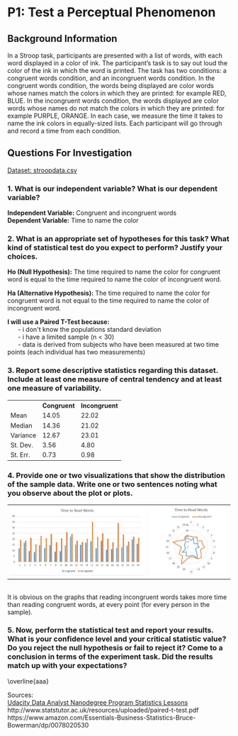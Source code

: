 # P1: Test a Perceptual Phenomenon

<h2>Background Information</h2>

In a Stroop task, participants are presented with a list of words, with each word displayed in a color of ink. The participant’s task is to say out loud the color of the ink in which the word is printed. The task has two conditions: a congruent words condition, and an incongruent words condition. In the congruent words condition, the words being displayed are color words whose names match the colors in which they are printed: for example RED, BLUE. In the incongruent words condition, the words displayed are color words whose names do not match the colors in which they are printed: for example PURPLE, ORANGE. In each case, we measure the time it takes to name the ink colors in equally-sized lists. Each participant will go through and record a time from each condition.

<h2>Questions For Investigation</h2>

[Dataset: stroopdata.csv](stroopdata.csv)
<p>

<h3> 1. What is our independent variable? What is our dependent variable? </h3>

<b>Independent Variable:</b> Congruent and incongruent words
<br>
<b>Dependent Variable:</b> Time to name the color

<p>

<h3> 2. What is an appropriate set of hypotheses for this task? What kind of statistical test do you expect to perform? Justify your choices.</h3>

<b>Ho (Null Hypothesis):</b> The time required to name the color for congruent word is equal to the time required to name the color of incongruent word. 

<b>Ha (Alternative Hypothesis):</b> The time required to name the color for congruent word is not equal to the time required to name the color of incongruent word. 

<p>

<b>I will use a Paired T-Test because: </b> <br>
 &nbsp; &nbsp; &nbsp; - i don't know the populations standard deviation <br>
 &nbsp; &nbsp; &nbsp; - i have a limited sample (n < 30) <br>
 &nbsp; &nbsp; &nbsp; - data is derived from subjects who have been measured at two time points (each individual has two measurements) <br>
 
<p>

<h3>3. Report some descriptive statistics regarding this dataset. Include at least one measure of central tendency and at least one measure of variability.</h3>

<center>
<table>
<tr>
<th></th>
<th>Congruent</th>
<th>Incongruent</th>
</tr>
<tr>
<td>Mean</td>
<td>14.05</td>
<td>22.02</td>
</tr>

<tr>
<td>Median</td>
<td>14.36</td>
<td>21.02</td>
</tr>

<tr>
<td>Variance</td>
<td>12.67</td>
<td>23.01</td>
</tr>

<tr>
<td>St. Dev.</td>
<td>3.56</td>
<td>4.80</td>
</tr>

<tr>
<td>St. Err.</td>
<td>0.73</td>
<td>0.98</td>
</tr>


</table>
</center>

<p>


<h3>
4. Provide one or two visualizations that show the distribution of the sample data. Write one or two sentences noting what you observe about the plot or plots.
</h3>

<center>
<table>

<tr>
<td>
   <img src="graph1.JPG" alt="graph1">
</td>
<td>
   <img src="graph2.JPG" alt="graph1">
</td>
</tr>



</table>
</center>
<br>
It is obvious on the graphs that reading incongruent words takes more time than reading congruent words, at every point (for every person in the sample). 

<p>


<h3>
5. Now, perform the statistical test and report your results. What is your confidence level and your critical statistic value? Do you reject the null hypothesis or fail to reject it? Come to a conclusion in terms of the experiment task. Did the results match up with your expectations?
</h3>

\overline{aaa}

<p><p>
Sources: 
<br>
<a href="https://classroom.udacity.com/nanodegrees/nd002">Udacity Data Analyst Nanodegree Program Statistics Lessons</a> 
<br>
http://www.statstutor.ac.uk/resources/uploaded/paired-t-test.pdf
<br>
https://www.amazon.com/Essentials-Business-Statistics-Bruce-Bowerman/dp/0078020530




